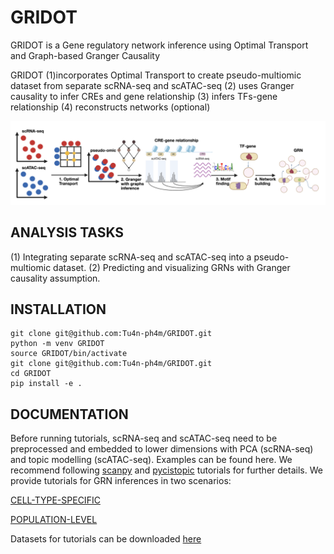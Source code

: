 # GRIDOT


GRIDOT is a Gene regulatory network inference using Optimal Transport and Graph-based Granger Causality

GRIDOT (1)incorporates Optimal Transport to create pseudo-multiomic dataset from separate scRNA-seq and scATAC-seq 
(2) uses Granger causality to infer CREs and gene relationship 
(3) infers TFs-gene relationship
(4) reconstructs networks (optional)

![](figs/gridot_pipeline.png)




## ANALYSIS TASKS

(1) Integrating separate scRNA-seq and scATAC-seq into a pseudo-multiomic dataset.
(2) Predicting and visualizing GRNs with Granger causality assumption.


## INSTALLATION

```
git clone git@github.com:Tu4n-ph4m/GRIDOT.git
python -m venv GRIDOT
source GRIDOT/bin/activate
git clone git@github.com:Tu4n-ph4m/GRIDOT.git
cd GRIDOT
pip install -e .
```

## DOCUMENTATION
Before running tutorials, scRNA-seq and scATAC-seq need to be preprocessed and embedded to lower dimensions with PCA (scRNA-seq) and topic modelling (scATAC-seq). Examples can be found here.
We recommend following [scanpy](https://scanpy.readthedocs.io/en/stable/generated/scanpy.pl.dotplot.html) and [pycistopic](https://pycistopic.readthedocs.io/en/latest/features.html) tutorials for further details.
We provide tutorials for GRN inferences in two scenarios:

[CELL-TYPE-SPECIFIC](https://github.com/Tu4n-ph4m/GRIDOT/tree/main/official_tutorial/pbmc)

[POPULATION-LEVEL](https://github.com/Tu4n-ph4m/GRIDOT/tree/main/official_tutorial/human_kidney)

Datasets for tutorials can be downloaded [here](https://drive.google.com/drive/folders/1Lci6nIkM8B6ZO8i_T-Th8ah6ao_MFhmr)
